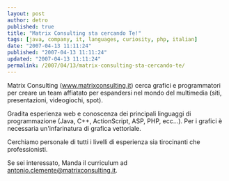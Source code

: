 ```yaml
---
layout: post
author: detro
published: true
title: "Matrix Consulting sta cercando Te!"
tags: [java, company, it, languages, curiosity, php, italian]
date: "2007-04-13 11:11:24"
published: "2007-04-13 11:11:24"
updated: "2007-04-13 11:11:24"
permalink: /2007/04/13/matrix-consulting-sta-cercando-te/
---
```


Matrix Consulting (<a href="http://www.matrixconsulting.it">www.matrixconsulting.it</a>) cerca grafici e programmatori per creare un team affiatato per espandersi nel mondo del multimedia (siti, presentazioni, videogiochi, spot).

Gradita esperienza web e conoscenza dei principali linguaggi di programmazione (Java, C++, ActionScript, ASP, PHP, ecc...). Per i grafici è necessaria un'infarinatura di grafica vettoriale.

Cerchiamo personale di tutti i livelli di esperienza sia tirocinanti che professionisti.

Se sei interessato, Manda il curriculum ad <a href="mailto:antonio.clemente@matrixconsulting.it">antonio.clemente@matrixconsulting.it</a>.
